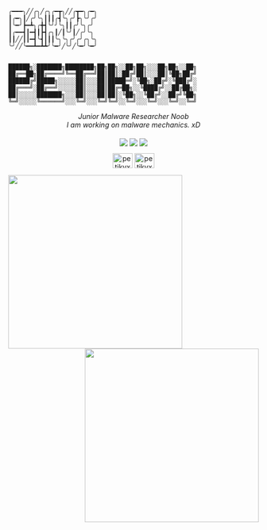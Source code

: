 ```
╭━━━╮╱╱╭╮╱╭╮╭━┳╮╱╱╭┳━╮╭━╮
┃╭━╮┃╱╭╯╰╮┃┃┃╭┫╰╮╭╯┣╮╰╯╭╯
┃╰━╯┣━┻╮╭╋┫╰╯╯╰╮┃┃╭╯╰╮╭╯
┃╭━━┫┃━┫┃┣┫╭╮┃╱┃╰╯┃╱╭╯╰╮
┃┃╱╱┃┃━┫╰┫┃┃┃╰╮╰╮╭╯╭╯╭╮╰╮
╰╯╱╱╰━━┻━┻┻╯╰━╯╱╰╯╱╰━╯╰━╯


██████╗░███████╗████████╗██╗██╗░░██╗██╗░░░██╗██╗░░██╗
██╔══██╗██╔════╝╚══██╔══╝██║██║░██╔╝██║░░░██║╚██╗██╔╝
██████╔╝█████╗░░░░░██║░░░██║█████═╝░╚██╗░██╔╝░╚███╔╝░
██╔═══╝░██╔══╝░░░░░██║░░░██║██╔═██╗░░╚████╔╝░░██╔██╗░
██║░░░░░███████╗░░░██║░░░██║██║░╚██╗░░╚██╔╝░░██╔╝╚██╗
╚═╝░░░░░╚══════╝░░░╚═╝░░░╚═╝╚═╝░░╚═╝░░░╚═╝░░░╚═╝░░╚═╝
```
<p align="center"><em>Junior Malware Researcher Noob<br>
  I am working on malware mechanics. xD
  <br/>
  <br/>
  <a href="https://twitter.com/petikvx" target="blank"><img align="center" src="https://img.shields.io/twitter/follow/petikvx?style=flat-square"/></a>
  <a href="https://github.com/petikvx" target="blank"><img align="center" src="https://img.shields.io/github/followers/petikvx?label=follow%20github&style=flat-square)](https://github.com/petikvx"/></a>
  <img align="center" src="https://komarev.com/ghpvc/?username=petikvx"/>

  <br/>
</em></p>

<div align="center" style="vertical-align:top;">
<div align="center" style="vertical-align:bottom;">


  <a href="https://twitter.com/petikvx" target="blank"><img align="center" src="https://raw.githubusercontent.com/rahuldkjain/github-profile-readme-generator/master/src/images/icons/Social/twitter.svg" alt="petikvx" height="30" width="40" /></a>
  <a href="https://petikvx.github.io" target="blank"><img align="center" src="https://raw.githubusercontent.com/rahuldkjain/github-profile-readme-generator/master/src/images/icons/Social/github.svg" alt="petikvx" height="30" width="40" /></a>
</div>
</div>


  <img align='left' src="https://github-readme-stats-git-masterrstaa-rickstaa.vercel.app/api/top-langs/?username=petikvx&layout=compact&theme=dark" width="350"/>
  <img align='right' src="https://github-readme-stats-git-masterrstaa-rickstaa.vercel.app/api?username=petikvx&show_icons=true&theme=dark" width="350"/>

